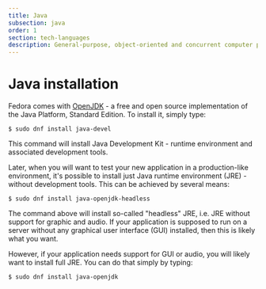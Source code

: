 ```yaml
---
title: Java
subsection: java
order: 1
section: tech-languages
description: General-purpose, object-oriented and concurrent computer programming language.
---
```


# Java installation

Fedora comes with [OpenJDK](https://openjdk.java.net/) - a free and open source implementation of the Java Platform, Standard Edition. To install it, simply type:

```
$ sudo dnf install java-devel
```

This command will install Java Development Kit - runtime environment and associated development tools.

Later, when you will want to test your new application in a production-like environment, it's possible to install just Java runtime environment (JRE) - without development tools. This can be achieved by several means:

```
$ sudo dnf install java-openjdk-headless
```

The command above will install so-called "headless" JRE, i.e. JRE without support for graphic and audio. If your application is supposed to run on a server without any graphical user interface (GUI) installed, then this is likely what you want.

However, if your application needs support for GUI or audio, you will likely want to install full JRE. You can do that simply by typing:

```
$ sudo dnf install java-openjdk
```

<!-- TODO: add section about installing JDK from 3rd parties + how to switch between them -->
